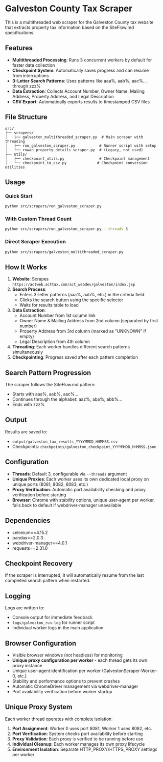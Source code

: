 # Galveston County Tax Scraper

This is a multithreaded web scraper for the Galveston County tax website that extracts property tax information based on the SiteFlow.md specifications.

## Features

- **Multithreaded Processing**: Runs 3 concurrent workers by default for faster data collection
- **Checkpoint System**: Automatically saves progress and can resume from interruptions
- **3-Letter Search Patterns**: Uses patterns like aaa%, aab%, aac%... through zzz%
- **Data Extraction**: Collects Account Number, Owner Name, Mailing Address, Property Address, and Legal Description
- **CSV Export**: Automatically exports results to timestamped CSV files

## File Structure

```
src/
├── scrapers/
│   ├── galveston_multithreaded_scraper.py  # Main scraper with threading
│   ├── run_galveston_scraper.py           # Runner script with setup
│   └── rowan_property_details_scraper.py  # (Legacy, not used)
├── utils/
│   ├── checkpoint_utils.py                # Checkpoint management
│   └── checkpoint_to_csv.py              # Checkpoint conversion utilities
```

## Usage

### Quick Start
```bash
python src/scrapers/run_galveston_scraper.py
```

### With Custom Thread Count
```bash
python src/scrapers/run_galveston_scraper.py --threads 5
```

### Direct Scraper Execution
```bash
python src/scrapers/galveston_multithreaded_scraper.py
```

## How It Works

1. **Website**: Scrapes `https://actweb.acttax.com/act_webdev/galveston/index.jsp`
2. **Search Process**: 
   - Enters 3-letter patterns (aaa%, aab%, etc.) in the criteria field
   - Clicks the search button using the specific selector
   - Waits for results table to load
3. **Data Extraction**:
   - Account Number from 1st column link
   - Owner Name & Mailing Address from 2nd column (separated by first number)
   - Property Address from 3rd column (marked as "UNKNOWN" if empty)
   - Legal Description from 4th column
4. **Threading**: Each worker handles different search patterns simultaneously
5. **Checkpointing**: Progress saved after each pattern completion

## Search Pattern Progression

The scraper follows the SiteFlow.md pattern:
- Starts with aaa%, aab%, aac%...
- Continues through the alphabet: aaz%, aba%, abb%...
- Ends with zzz%

## Output

Results are saved to:
- `output/galveston_tax_results_YYYYMMDD_HHMMSS.csv`
- Checkpoints: `checkpoints/galveston_checkpoint_YYYYMMDD_HHMMSS.json`

## Configuration

- **Threads**: Default 3, configurable via `--threads` argument
- **Unique Proxies**: Each worker uses its own dedicated local proxy on unique ports (8081, 8082, 8083, etc.)
- **Proxy Verification**: Automatic port availability checking and proxy verification before starting
- **Browser**: Chrome with stability options, unique user-agent per worker, falls back to default if webdriver-manager unavailable

## Dependencies

- selenium==4.15.2
- pandas==2.0.3
- webdriver-manager==4.0.1
- requests==2.31.0

## Checkpoint Recovery

If the scraper is interrupted, it will automatically resume from the last completed search pattern when restarted.

## Logging

Logs are written to:
- Console output for immediate feedback
- `logs/galveston_run.log` for runner script
- Individual worker logs in the main application

## Browser Configuration

- Visible browser windows (not headless) for monitoring
- **Unique proxy configuration per worker** - each thread gets its own proxy instance
- Unique user-agent identification per worker (GalvestonScraper-Worker-0, etc.)
- Stability and performance options to prevent crashes
- Automatic ChromeDriver management via webdriver-manager
- Port availability verification before worker startup

## Unique Proxy System

Each worker thread operates with complete isolation:

1. **Port Assignment**: Worker 0 uses port 8081, Worker 1 uses 8082, etc.
2. **Port Verification**: System checks port availability before starting
3. **Proxy Validation**: Each proxy is verified to be running before use
4. **Individual Cleanup**: Each worker manages its own proxy lifecycle
5. **Environment Isolation**: Separate HTTP_PROXY/HTTPS_PROXY settings per worker 
